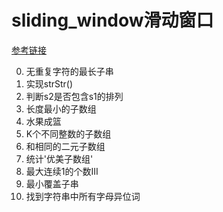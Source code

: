 # sliding_window滑动窗口
[参考链接](https://www.bilibili.com/video/BV1eL411n7YS)

0. 无重复字符的最长子串
1. 实现strStr()
2. 判断s2是否包含s1的排列
3. 长度最小的子数组
4. 水果成篮
5. K个不同整数的子数组
6. 和相同的二元子数组
7. 统计'优美子数组'
8. 最大连续1的个数III
9. 最小覆盖子串
10. 找到字符串中所有字母异位词